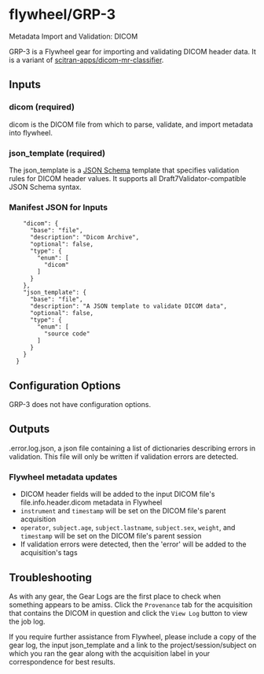 # flywheel/GRP-3
Metadata Import and Validation: DICOM

GRP-3 is a Flywheel gear for importing and validating DICOM header data. It is a variant of [scitran-apps/dicom-mr-classifier](https://github.com/scitran-apps/dicom-mr-classifier/). 

## Inputs

### dicom (required)
dicom is the DICOM file from which to parse, validate, and import metadata into flywheel. 

### json_template (required)
The json_template is a [JSON Schema](https://json-schema.org/understanding-json-schema/) template that specifies validation rules for DICOM header values. It supports all Draft7Validator-compatible JSON Schema syntax.

### Manifest JSON for Inputs

```"inputs": {
    "dicom": {
      "base": "file",
      "description": "Dicom Archive",
      "optional": false,
      "type": {
        "enum": [
          "dicom"
        ]
      }
    },
    "json_template": {
      "base": "file",
      "description": "A JSON template to validate DICOM data",
      "optional": false,
      "type": {
        "enum": [
          "source code"
        ]
      }
    }
  }
```

## Configuration Options
GRP-3 does not have configuration options.

## Outputs
<DICOM file name>.error.log.json, a json file containing a list of dictionaries describing errors in validation. This file will only be written if validation errors are detected. 

### Flywheel metadata updates

* DICOM header fields will be added to the input DICOM file's file.info.header.dicom metadata in Flywheel
* `instrument` and `timestamp` will be set on the DICOM file's parent acquisition
* `operator`, `subject.age`, `subject.lastname`, `subject.sex`, `weight`, and `timestamp` will be set on the DICOM file's parent session
* If validation errors were detected, then the 'error' will be added to the acquisition's tags

## Troubleshooting
As with any gear, the Gear Logs are the first place to check when something appears to be amiss. Click the `Provenance` tab for the acquisition that contains the DICOM in question and click the `View Log` button to view the job log. 

If you require further assistance from Flywheel, please include a copy of the gear log, the input json_template and a link to the project/session/subject on which you ran the gear along with the acquisition label in your correspondence for best results.
